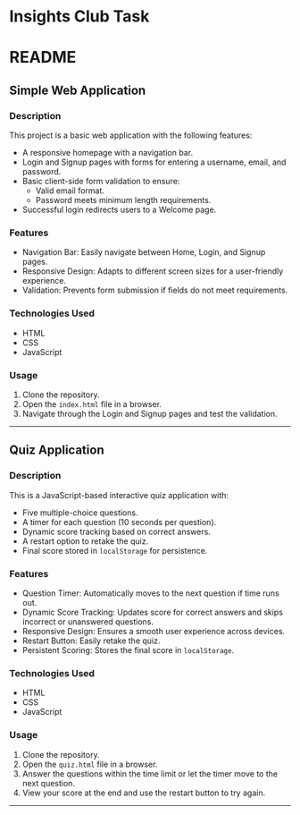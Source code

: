 # Insights Club Task
# README

## Simple Web Application

### Description
This project is a basic web application with the following features:
- A responsive homepage with a navigation bar.
- Login and Signup pages with forms for entering a username, email, and password.
- Basic client-side form validation to ensure:
  - Valid email format.
  - Password meets minimum length requirements.
- Successful login redirects users to a Welcome page.

### Features
- Navigation Bar: Easily navigate between Home, Login, and Signup pages.
- Responsive Design: Adapts to different screen sizes for a user-friendly experience.
- Validation: Prevents form submission if fields do not meet requirements.

### Technologies Used
- HTML
- CSS
- JavaScript

### Usage
1. Clone the repository.
2. Open the `index.html` file in a browser.
3. Navigate through the Login and Signup pages and test the validation.

---

## Quiz Application

### Description
This is a JavaScript-based interactive quiz application with:
- Five multiple-choice questions.
- A timer for each question (10 seconds per question).
- Dynamic score tracking based on correct answers.
- A restart option to retake the quiz.
- Final score stored in `localStorage` for persistence.

### Features
- Question Timer: Automatically moves to the next question if time runs out.
- Dynamic Score Tracking: Updates score for correct answers and skips incorrect or unanswered questions.
- Responsive Design: Ensures a smooth user experience across devices.
- Restart Button: Easily retake the quiz.
- Persistent Scoring: Stores the final score in `localStorage`.

### Technologies Used
- HTML
- CSS
- JavaScript

### Usage
1. Clone the repository.
2. Open the `quiz.html` file in a browser.
3. Answer the questions within the time limit or let the timer move to the next question.
4. View your score at the end and use the restart button to try again.
---

